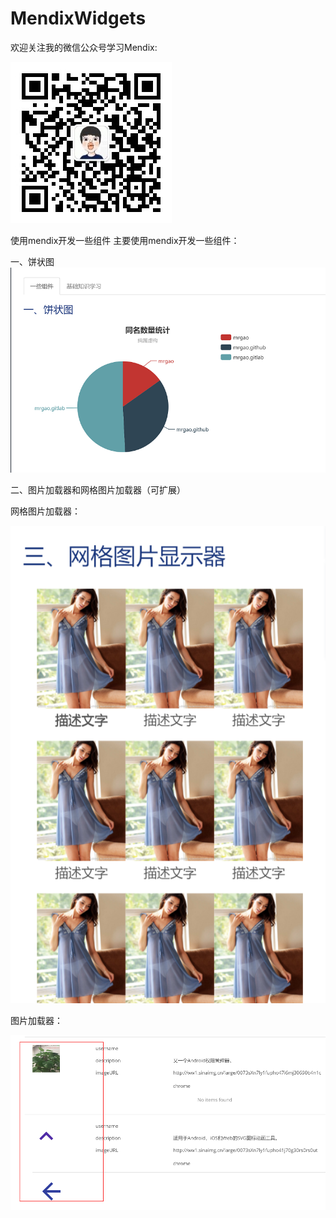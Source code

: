 # MendixWidgets

欢迎关注我的微信公众号学习Mendix:

![](https://github.com/MrGaoGang/MendixWidgets/blob/master/images/wechat.jpg)

使用mendix开发一些组件
主要使用mendix开发一些组件：


一、饼状图
![](./PieChart/images/prichart.png)



二、图片加载器和网格图片加载器（可扩展）

网格图片加载器：

![](./ImageViewer/images/gridImages.png)


图片加载器：

![](./ImageViewer/images/imageUrl.png)

